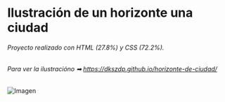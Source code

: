 # Ilustración de un horizonte una ciudad

###### Proyecto realizado con HTML (27.8%) y CSS (72.2%).
###### Para ver la ilustracióno ➡ https://dkszdp.github.io/horizonte-de-ciudad/


![Imagen](https://github.com/dkszdp/horizonte-de-ciudad/blob/master/fotos/ciudad.png)